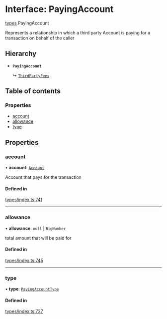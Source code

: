 # Interface: PayingAccount

[types](../wiki/types).PayingAccount

Represents a relationship in which a third party Account
  is paying for a transaction on behalf of the caller

## Hierarchy

- **`PayingAccount`**

  ↳ [`ThirdPartyFees`](../wiki/types.ThirdPartyFees)

## Table of contents

### Properties

- [account](../wiki/types.PayingAccount#account)
- [allowance](../wiki/types.PayingAccount#allowance)
- [type](../wiki/types.PayingAccount#type)

## Properties

### account

• **account**: [`Account`](../wiki/api.entities.Account.Account)

Account that pays for the transaction

#### Defined in

[types/index.ts:741](https://github.com/PolymathNetwork/polymesh-sdk/blob/c37bc05d/src/types/index.ts#L741)

___

### allowance

• **allowance**: ``null`` \| `BigNumber`

total amount that will be paid for

#### Defined in

[types/index.ts:745](https://github.com/PolymathNetwork/polymesh-sdk/blob/c37bc05d/src/types/index.ts#L745)

___

### type

• **type**: [`PayingAccountType`](../wiki/types.PayingAccountType)

#### Defined in

[types/index.ts:737](https://github.com/PolymathNetwork/polymesh-sdk/blob/c37bc05d/src/types/index.ts#L737)
